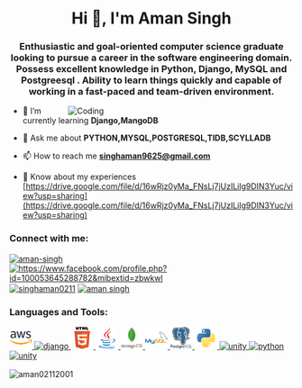 <h1 align="center">Hi 👋, I'm Aman Singh</h1>
<h3 align="center">Enthusiastic and goal-oriented computer science graduate looking to pursue a career in the software engineering domain. Possess excellent knowledge in Python, Django, MySQL and Postgreesql . Ability to learn things quickly and capable of working in a fast-paced and team-driven environment.</h3>
<img align="right" alt="Coding" width="400" src="https://cdn.dribbble.com/users/1162077/screenshots/3848914/programmer.gif">


- 🌱 I’m currently learning **Django,MangoDB**

- 💬 Ask me about **PYTHON,MYSQL,POSTGRESQL,TIDB,SCYLLADB**

- 📫 How to reach me **singhaman9625@gmail.com**

- 📄 Know about my experiences [https://drive.google.com/file/d/16wRjz0yMa_FNsLj7jUzILilg9DIN3Yuc/view?usp=sharing](https://drive.google.com/file/d/16wRjz0yMa_FNsLj7jUzILilg9DIN3Yuc/view?usp=sharing)

<h3 align="left">Connect with me:</h3>
<p align="left">
<a href="https://linkedin.com/in/aman-singh" target="blank"><img align="center" src="https://raw.githubusercontent.com/rahuldkjain/github-profile-readme-generator/master/src/images/icons/Social/linked-in-alt.svg" alt="aman-singh" height="30" width="40" /></a>
<a href="https://fb.com/https://www.facebook.com/profile.php?id=100053645288782&mibextid=zbwkwl" target="blank"><img align="center" src="https://raw.githubusercontent.com/rahuldkjain/github-profile-readme-generator/master/src/images/icons/Social/facebook.svg" alt="https://www.facebook.com/profile.php?id=100053645288782&mibextid=zbwkwl" height="30" width="40" /></a>
<a href="https://instagram.com/singhaman0211" target="blank"><img align="center" src="https://raw.githubusercontent.com/rahuldkjain/github-profile-readme-generator/master/src/images/icons/Social/instagram.svg" alt="singhaman0211" height="30" width="40" /></a>
<a href="https://www.leetcode.com/aman singh" target="blank"><img align="center" src="https://raw.githubusercontent.com/rahuldkjain/github-profile-readme-generator/master/src/images/icons/Social/leet-code.svg" alt="aman singh" height="30" width="40" /></a>
</p>

<h3 align="left">Languages and Tools:</h3>
<p align="left"> <a href="https://aws.amazon.com" target="_blank" rel="noreferrer"> <img src="https://raw.githubusercontent.com/devicons/devicon/master/icons/amazonwebservices/amazonwebservices-original-wordmark.svg" alt="aws" width="40" height="40"/> </a> <a href="https://www.djangoproject.com/" target="_blank" rel="noreferrer"> <img src="https://cdn.worldvectorlogo.com/logos/django.svg" alt="django" width="40" height="40"/> </a> <a href="https://www.w3.org/html/" target="_blank" rel="noreferrer"> <img src="https://raw.githubusercontent.com/devicons/devicon/master/icons/html5/html5-original-wordmark.svg" alt="html5" width="40" height="40"/> </a> <a href="https://www.java.com" target="_blank" rel="noreferrer"> <img src="https://raw.githubusercontent.com/devicons/devicon/master/icons/java/java-original.svg" alt="java" width="40" height="40"/> </a> <a href="https://www.mongodb.com/" target="_blank" rel="noreferrer"> <img src="https://raw.githubusercontent.com/devicons/devicon/master/icons/mongodb/mongodb-original-wordmark.svg" alt="mongodb" width="40" height="40"/> </a> <a href="https://www.mysql.com/" target="_blank" rel="noreferrer"> <img src="https://raw.githubusercontent.com/devicons/devicon/master/icons/mysql/mysql-original-wordmark.svg" alt="mysql" width="40" height="40"/> </a> <a href="https://www.postgresql.org" target="_blank" rel="noreferrer"> <img src="https://raw.githubusercontent.com/devicons/devicon/master/icons/postgresql/postgresql-original-wordmark.svg" alt="postgresql" width="40" height="40"/> </a> <a href="https://www.python.org" target="_blank" rel="noreferrer"> <img src="https://raw.githubusercontent.com/devicons/devicon/master/icons/python/python-original.svg" alt="python" width="40" height="40"/> </a> <a href="https://unity.com/" target="_blank" rel="noreferrer"> <img src="https://www.vectorlogo.zone/logos/unity3d/unity3d-icon.svg" alt="unity" width="40" height="40"/> </a><a href="https://www.pingcap.com/" target="_blank" rel="noreferrer"> <img src="https://static.pingcap.com/files/2024/09/26025718/TiDB-Logo-overview.png" alt="python" width="40" height="40"/> </a> <a href="https://www.pingcap.com/" target="_blank" rel="noreferrer"> <img src="https://www.pingcap.com/" alt="unity" width="40" height="40"/> </a> </p>


<p><img align="center" src="https://github-readme-stats.vercel.app/api/top-langs?username=aman02112001&show_icons=true&locale=en&layout=compact" alt="aman02112001" /></p>
